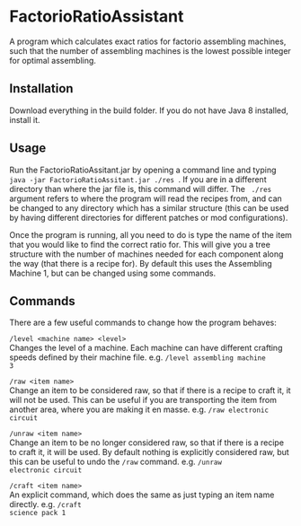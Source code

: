 # FactorioRatioAssistant
A program which calculates exact ratios for factorio assembling machines, such that the number of assembling machines is the lowest possible integer for optimal assembling.

## Installation
Download everything in the build folder. If you do not have Java 8 installed, install it.

## Usage
Run the FactorioRatioAssitant.jar by opening a command line and typing <code> java -jar FactorioRatioAssitant.jar ./res </code>. If you are in a different directory than where the jar file is, this command will differ. The <code> ./res </code> argument refers to where the program will read the recipes from, and can be changed to any directory which has a similar structure (this can be used by having different directories for different patches or mod configurations).

Once the program is running, all you need to do is type the name of the item that you would like to find the correct ratio for. This will give you a tree structure with the number of machines needed for each component along the way (that there is a recipe for). By default this uses the Assembling Machine 1, but can be changed using some commands.

## Commands
There are a few useful commands to change how the program behaves:

<code>/level \<machine name> \<level> </code><br>
        Changes the level of a machine. Each machine can have different crafting speeds defined by their machine file.
        e.g. <code>/level assembling machine 3</code>
        
<code>/raw \<item name></code><br>
        Change an item to be considered raw, so that if there is a recipe to craft it, it will not be used. This can be useful if you are transporting the item from another area, where you are making it en masse.
        e.g. <code>/raw electronic circuit</code>
        
<code>/unraw \<item name></code><br>
        Change an item to be no longer considered raw, so that if there is a recipe to craft it, it will be used. By default nothing is explicitly considered raw, but this can be useful to undo the <code>/raw</code> command.
        e.g. <code>/unraw electronic circuit</code>

<code>/craft \<item name></code><br>
        An explicit command, which does the same as just typing an item name directly.
        e.g. <code>/craft science pack 1</code>
